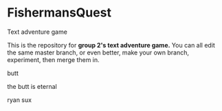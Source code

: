 FishermansQuest
===============

Text adventure game

This is the repository for **group 2's text adventure game.** You can all edit the same master branch, or even better, make your own branch, experiment, then merge them in.

butt

the butt is eternal

ryan sux
